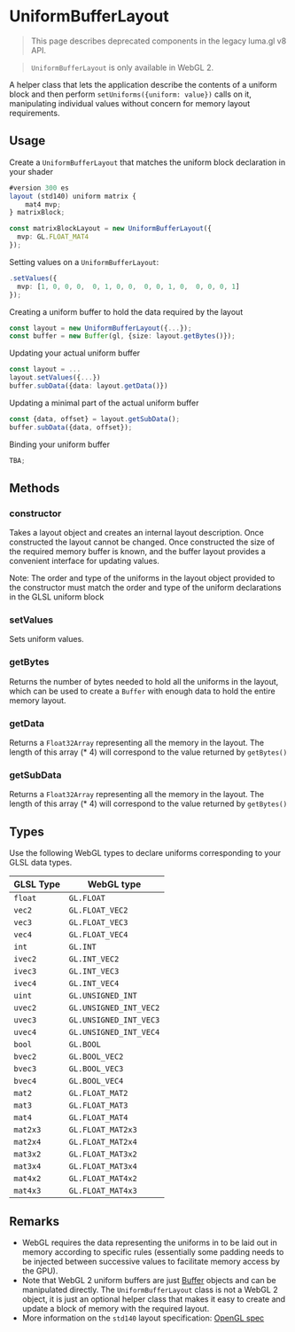 # UniformBufferLayout

> This page describes deprecated components in the legacy luma.gl v8 API.

> `UniformBufferLayout` is only available in WebGL 2.

A helper class that lets the application describe the contents of a uniform block and then perform `setUniforms({uniform: value})` calls on it, manipulating individual values without concern for memory layout requirements.

## Usage

Create a `UniformBufferLayout` that matches the uniform block declaration in your shader

```typescript
#version 300 es
layout (std140) uniform matrix {
    mat4 mvp;
} matrixBlock;
```

```typescript
const matrixBlockLayout = new UniformBufferLayout({
  mvp: GL.FLOAT_MAT4
});
```

Setting values on a `UniformBufferLayout`:

```typescript
.setValues({
  mvp: [1, 0, 0, 0,  0, 1, 0, 0,  0, 0, 1, 0,  0, 0, 0, 1]
});
```

Creating a uniform buffer to hold the data required by the layout

```typescript
const layout = new UniformBufferLayout({...});
const buffer = new Buffer(gl, {size: layout.getBytes()});
```

Updating your actual uniform buffer

```typescript
const layout = ...
layout.setValues({...})
buffer.subData({data: layout.getData()})
```

Updating a minimal part of the actual uniform buffer

```typescript
const {data, offset} = layout.getSubData();
buffer.subData({data, offset});
```

Binding your uniform buffer

```typescript
TBA;
```

## Methods

### constructor

Takes a layout object and creates an internal layout description. Once constructed the layout cannot be changed. Once constructed the size of the required memory buffer is known, and the buffer layout provides a convenient interface for updating values.

Note: The order and type of the uniforms in the layout object provided to the constructor must match the order and type of the uniform declarations in the GLSL uniform block

### setValues

Sets uniform values.

### getBytes

Returns the number of bytes needed to hold all the uniforms in the layout, which can be used to create a `Buffer` with enough data to hold the entire memory layout.

### getData

Returns a `Float32Array` representing all the memory in the layout. The length of this array (\* 4) will correspond to the value returned by `getBytes()`

### getSubData

Returns a `Float32Array` representing all the memory in the layout. The length of this array (\* 4) will correspond to the value returned by `getBytes()`

## Types

Use the following WebGL types to declare uniforms corresponding to your GLSL data types.

| GLSL Type | WebGL type             |
| --------- | ---------------------- |
| `float`   | `GL.FLOAT`             |
| `vec2`    | `GL.FLOAT_VEC2`        |
| `vec3`    | `GL.FLOAT_VEC3`        |
| `vec4`    | `GL.FLOAT_VEC4`        |
| `int`     | `GL.INT`               |
| `ivec2`   | `GL.INT_VEC2`          |
| `ivec3`   | `GL.INT_VEC3`          |
| `ivec4`   | `GL.INT_VEC4`          |
| `uint`    | `GL.UNSIGNED_INT`      |
| `uvec2`   | `GL.UNSIGNED_INT_VEC2` |
| `uvec3`   | `GL.UNSIGNED_INT_VEC3` |
| `uvec4`   | `GL.UNSIGNED_INT_VEC4` |
| `bool`    | `GL.BOOL`              |
| `bvec2`   | `GL.BOOL_VEC2`         |
| `bvec3`   | `GL.BOOL_VEC3`         |
| `bvec4`   | `GL.BOOL_VEC4`         |
| `mat2`    | `GL.FLOAT_MAT2`        |
| `mat3`    | `GL.FLOAT_MAT3`        |
| `mat4`    | `GL.FLOAT_MAT4`        |
| `mat2x3`  | `GL.FLOAT_MAT2x3`      |
| `mat2x4`  | `GL.FLOAT_MAT2x4`      |
| `mat3x2`  | `GL.FLOAT_MAT3x2`      |
| `mat3x4`  | `GL.FLOAT_MAT3x4`      |
| `mat4x2`  | `GL.FLOAT_MAT4x2`      |
| `mat4x3`  | `GL.FLOAT_MAT4x3`      |

## Remarks

- WebGL requires the data representing the uniforms in to be laid out in memory according to specific rules (essentially some padding needs to be injected between successive values to facilitate memory access by the GPU).
- Note that WebGL 2 uniform buffers are just [Buffer](/docs/api-reference/gltools/classes/buffer) objects and can be manipulated directly. The `UniformBufferLayout` class is not a WebGL 2 object, it is just an optional helper class that makes it easy to create and update a block of memory with the required layout.
- More information on the `std140` layout specification: [OpenGL spec](https://khronos.org/registry/OpenGL/specs/gl/glspec45.core.pdf#page=137)
